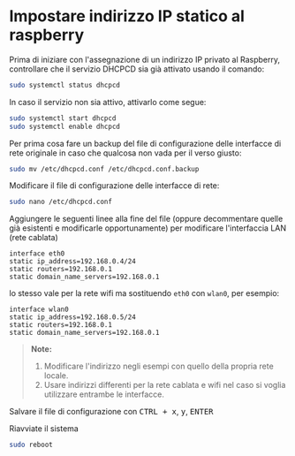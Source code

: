 # Impostare indirizzo IP statico al raspberry
Prima di iniziare con l'assegnazione di un indirizzo IP privato al Raspberry, controllare che il servizio DHCPCD sia già attivato usando il comando:
```bash
sudo systemctl status dhcpcd
```

In caso il servizio non sia attivo, attivarlo come segue:
```bash
sudo systemctl start dhcpcd
sudo systemctl enable dhcpcd
```

Per prima cosa fare un backup del file di configurazione delle interfacce di rete originale in caso che qualcosa non vada per il verso giusto:
```bash
sudo mv /etc/dhcpcd.conf /etc/dhcpcd.conf.backup
```

Modificare il file di configurazione delle interfacce di rete:
```bash
sudo nano /etc/dhcpcd.conf
```
Aggiungere le seguenti linee alla fine del file (oppure decommentare quelle già esistenti e modificarle opportunamente) per modificare l'interfaccia LAN (rete cablata)
```
interface eth0
static ip_address=192.168.0.4/24
static routers=192.168.0.1
static domain_name_servers=192.168.0.1
```
lo stesso vale per la rete wifi ma sostituendo ```eth0``` con ```wlan0```, per esempio:
```
interface wlan0
static ip_address=192.168.0.5/24
static routers=192.168.0.1
static domain_name_servers=192.168.0.1
```
> **Note:**
  > 1. Modificare l'indirizzo negli esempi con quello della propria rete locale.
  > 2. Usare indirizzi differenti per la rete cablata e wifi nel caso si voglia utilizzare entrambe le interfacce.

Salvare il file di configurazione con <kbd>CTRL + x</kbd>, <kbd>y</kbd>, <kbd>ENTER</kbd>

Riavviate il sistema
```bash
sudo reboot
```


